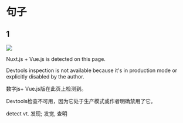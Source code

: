 # 句子

## 1

![](https://gitee.com/hello_hww/img/raw/master/img1/20200806202257.png)

Nuxt.js + Vue.js is detected on this page.

Devtools inspection is not available because it's in production mode or explicitly disabled by the author.

数字js+ Vue.js版在此页上检测到。

Devtools检查不可用，因为它处于生产模式或作者明确禁用了它。

detect vt. 发现; 发觉, 查明